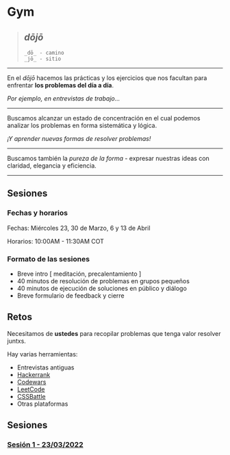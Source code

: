# Gym

> ## _dōjō_
>
> ```
> _dō_ - camino
> _jō_ - sitio
> ```

---

En el _dōjō_ hacemos las prácticas y los ejercicios que nos facultan para enfrentar **los problemas del día a día**.

_Por ejemplo, en entrevistas de trabajo..._

---

Buscamos alcanzar un estado de concentración en el cual podemos analizar los problemas en forma sistemática y lógica.

_¡Y aprender nuevas formas de resolver problemas!_

---

Buscamos también la _pureza de la forma_ - expresar nuestras ideas con claridad, elegancia y eficiencia.

---

## Sesiones

### Fechas y horarios

Fechas: Miércoles 23, 30 de Marzo, 6 y 13 de Abril

Horarios: 10:00AM - 11:30AM COT

### Formato de las sesiones

- Breve intro [ meditación, precalentamiento ]
- 40 minutos de resolución de problemas en grupos pequeños
- 40 minutos de ejecución de soluciones en público y diálogo
- Breve formulario de feedback y cierre

## Retos
  
Necesitamos de **ustedes** para recopilar problemas que tenga valor resolver juntxs.

Hay varias herramientas:

- Entrevistas antiguas
- [Hackerrank](https://www.hackerrank.com/domains/algorithms)
- [Codewars](https://www.codewars.com/kata)
- [LeetCode](https://leetcode.com/problemset/algorithms/)
- [CSSBattle](https://cssbattle.dev/)
- Otras plataformas

## Sesiones
### [Sesión 1 - 23/03/2022](./sessions/session-1.md)

